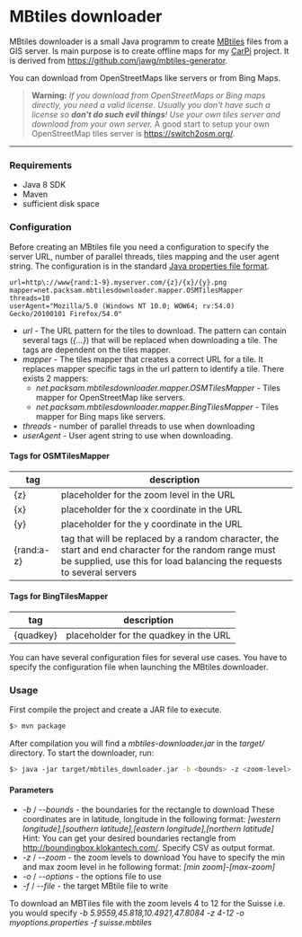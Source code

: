 MBtiles downloader
===================

MBtiles downloader is a small Java programm to create [MBtiles](http://wiki.openstreetmap.org/wiki/MBTiles) files from a GIS server. Is main purpose is to create offline maps for my [CarPi](https://github.com/dan-osterrath/CarPi) project. It is derived from https://github.com/jawg/mbtiles-generator.

You can download from OpenStreetMaps like servers or from Bing Maps.
> **Warning:** *If you download from OpenStreetMaps or Bing maps directly, you need a valid license. Usually you don't have such a license so **don't do such evil things**! Use your own tiles server and download from your own server.*
A good start to setup your own OpenStreetMap tiles server is https://switch2osm.org/.

----------

### Requirements
* Java 8 SDK
* Maven
* sufficient disk space

### Configuration
Before creating an MBtiles file you need a configuration to specify the server URL, number of parallel threads, tiles mapping and the user agent string.
The configuration is in the standard [Java properties file format](https://en.wikipedia.org/wiki/.properties).
```properties
url=http\://www{rand:1-9}.myserver.com/{z}/{x}/{y}.png
mapper=net.packsam.mbtilesdownloader.mapper.OSMTilesMapper
threads=10
userAgent="Mozilla/5.0 (Windows NT 10.0; WOW64; rv:54.0) Gecko/20100101 Firefox/54.0"
```
* *url* - The URL pattern for the tiles to download. The pattern can contain several tags (*{...}*) that will be replaced when downloading a tile. The tags are dependent on the tiles mapper.
* *mapper* - The tiles mapper that creates a correct URL for a tile. It replaces mapper specific tags in the url pattern to identify a tile.
There exists 2 mappers:
  * *net.packsam.mbtilesdownloader.mapper.OSMTilesMapper* - Tiles mapper for OpenStreetMap like servers. 
  * *net.packsam.mbtilesdownloader.mapper.BingTilesMapper* - Tiles mapper for Bing maps like servers.
* *threads* - number of parallel threads to use when downloading
* *userAgent* - User agent string to use when downloading.

#### Tags for OSMTilesMapper
| tag | description                                 |
| --- | ------------------------------------------- |
| {z} | placeholder for the zoom level in the URL   |
| {x} | placeholder for the x coordinate in the URL |
| {y} | placeholder for the y coordinate in the URL |
| {rand:a-z} | tag that will be replaced by a random character, the start and end character for the random range must be supplied, use this for load balancing the requests to several servers |

#### Tags for BingTilesMapper
| tag       | description                            |
| --------- | -------------------------------------- |
| {quadkey} | placeholder for the quadkey in the URL |

You can have several configuration files for several use cases. You have to specify the configuration file when launching the MBtiles downloader.

### Usage
First compile the project and create a JAR file to execute.
```sh
$> mvn package
```

After compilation you will find a *mbtiles-downloader.jar* in the *target/* directory. To start the downloader, run:
```sh
$> java -jar target/mbtiles_downloader.jar -b <bounds> -z <zoom-level> -o <options file> -f <target file>
```

#### Parameters
* *-b* / *--bounds* - the boundaries for the rectangle to download
These coordinates are in latitude, longitude in the following format: *[western longitude],[southern latitude],[eastern longitude],[northern latitude]*
Hint: You can get your desired boundaries rectangle from http://boundingbox.klokantech.com/. Specify CSV as output format.
* *-z* / *--zoom* - the zoom levels to download
You have to specify the min and max zoom level in he following format: *[min zoom]-[max-zoom]*
* *-o* / *--options* - the options file to use
* *-f* / *--file* - the target MBtile file to write

To download an MBTiles file with the zoom levels 4 to 12 for the Suisse i.e. you would specify *-b 5.9559,45.818,10.4921,47.8084 -z 4-12 -o myoptions.properties -f suisse.mbtiles*
